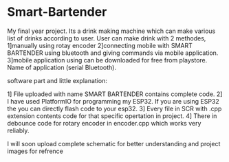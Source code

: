 # Smart-Bartender
My final year project. Its a drink making machine which can make various list of drinks according to user.
User can make drink with 2 methodes,
1]manually using rotay encoder
2]connecting mobile with SMART BARTENDER using bluetooth and giving commands via mobile application.
3]mobile application using can be downloaded for free from playstore. Name of application (serial Bluetooth). 


software part and little explanation:

1] File uploaded with name SMART BARTENDER contains complete code.
2] I have used PlatformIO for programming my ESP32. If you are using ESP32 the you can directly flash code to your esp32.
3] Every file in SCR with .cpp extension contents code for that specific opertation in project.
4] There in debounce code for rotary encoder in encoder.cpp which works very reliably.

I will soon upload complete schematic for better understanding and project images for refrence

